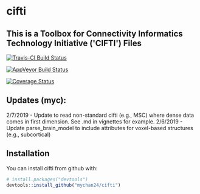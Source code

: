 # cifti

## This is a Toolbox for Connectivity Informatics Technology Initiative ('CIFTI') Files
    
[![Travis-CI Build Status](https://travis-ci.org/muschellij2/cifti.svg?branch=master)](https://travis-ci.org/muschellij2/cifti)

[![AppVeyor Build Status](https://ci.appveyor.com/api/projects/status/github/muschellij2/cifti?branch=master&svg=true)](https://ci.appveyor.com/project/muschellij2/cifti)

[![Coverage Status](https://img.shields.io/coveralls/muschellij2/cifti.svg)](https://coveralls.io/r/muschellij2/cifti?branch=master)

## Updates (myc):
2/7/2019 - Update to read non-standard cifti (e.g., MSC) where dense data comes in first dimension. See .md in vignettes for example.
2/6/2019 - Update parse_brain_model to include attributes for voxel-based structures (e.g., subcortical) 

## Installation

You can install cifti from github with:


``` r
# install.packages("devtools")
devtools::install_github("mychan24/cifti")
```
